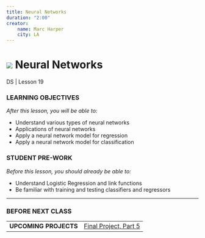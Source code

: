 ```yaml
---
title: Neural Networks
duration: "2:00"
creator:
    name: Marc Harper
    city: LA
---
```


# ![](https://ga-dash.s3.amazonaws.com/production/assets/logo-9f88ae6c9c3871690e33280fcf557f33.png) Neural Networks
DS | Lesson 19

### LEARNING OBJECTIVES
*After this lesson, you will be able to:*
- Understand various types of neural networks
- Applications of neural networks
- Apply a neural network model for regression
- Apply a neural network model for classification


### STUDENT PRE-WORK
*Before this lesson, you should already be able to:*
- Understand Logistic Regression and link functions
- Be familiar with training and testing classifiers and regressors


---

### BEFORE NEXT CLASS
|   |   |
|---|---|
| **UPCOMING PROJECTS**  | [Final Project, Part 5](../../projects/final-projects/05-presentation/README.md) |
